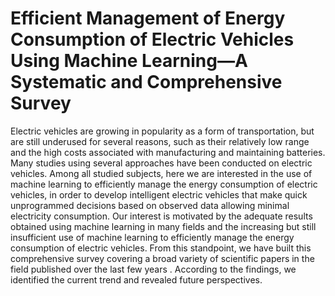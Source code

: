 # Efficient Management of Energy Consumption of Electric Vehicles  Using Machine Learning—A Systematic and Comprehensive Survey

Electric vehicles are growing in popularity as a form of transportation, but are still underused for several reasons, such as their relatively low range and the high costs associated with manufacturing and maintaining batteries. Many studies using several approaches have been conducted on electric vehicles. Among all studied subjects, here we are interested in the use of machine learning to efficiently manage the energy consumption of electric vehicles, in order to develop intelligent electric vehicles that make quick unprogrammed decisions based on observed data allowing minimal electricity consumption. Our interest is motivated by the adequate results obtained using machine learning in many fields and the increasing but still insufficient use of machine learning to efficiently manage the energy consumption of electric vehicles. From this standpoint, we have built this comprehensive survey covering a broad variety of scientific papers in the field published over the last few years . According to the findings, we identified the current trend and revealed future perspectives.

